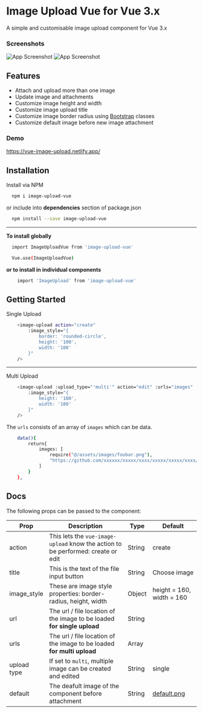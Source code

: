 # Image Upload Vue for Vue 3.x

A simple and customisable image upload component for Vue 3.x

### Screenshots

![App Screenshot](https://github.com/azeemade/vue-image-upload/blob/main/src/assets/single%20create.png?raw=true)
![App Screenshot](https://github.com/azeemade/vue-image-upload/blob/main/src/assets/multi%20edit.png?raw=true)

## Features

- Attach and upload more than one image
- Update image and attachments
- Customize image height and width
- Customize image upload title
- Customize image border radius using [Bootstrap](https://getbootstrap.com) classes
- Customize default image before new image attachment

### Demo

https://vue-image-upload.netlify.app/

## Installation

Install via NPM

```bash
  npm i image-upload-vue
```

or include into **dependencies** section of package.json

```bash
  npm install --save image-upload-vue
```

---

**To install globally**

```bash
  import ImageUploadVue from 'image-upload-vue'
```

```bash
  Vue.use(ImageUploadVue)
```

**or to install in individual components**

```bash
    import 'ImageUpload' from 'image-upload-vue'
```

## Getting Started

Single Upload

```bash
    <image-upload action="create"
        :image_style="{
            border: 'rounded-circle',
            height: '100',
            width: '100'
        }"
    />
```

---

Multi Upload

```bash
    <image-upload :upload_type="'multi'" action="edit" :urls="images"
        :image_style="{
            height: '100',
            width: '100'
        }"
    />
```

The `urls` consists of an array of `images` which can be data.

```bash
    data(){
        return{
            images: [
                require("@/assets/images/foobar.png"),
                "https://github.com/xxxxxx/xxxxx/xxxx/xxxxx/xxxxx/xxxx/foobar.png?raw=true"
            ]
        }
    },
```

## Docs

The following props can be passed to the component:

| Prop        | Description                                                                      | Type   | Default                                                                                               |
| ----------- | -------------------------------------------------------------------------------- | ------ | ----------------------------------------------------------------------------------------------------- |
| action      | This lets the `vue-image-upload` know the action to be performed: create or edit | String | create                                                                                                |
| title       | This is the text of the file input button                                        | String | Choose image                                                                                          |
| image_style | These are image style properties: border-radius, height, width                   | Object | height = 160, width = 160                                                                             |
| url         | The url / file location of the image to be loaded **for single upload**          | String |                                                                                                       |
| urls        | The url / file location of the image to be loaded **for multi upload**           | Array  |                                                                                                       |
| upload type | If set to `multi`, multiple image can be created and edited                      | String | single                                                                                                |
| default     | The deafult image of the component before attachment                             | String | [default.png](https://github.com/azeemade/image-upload-vue/blob/main/src/assets/default.png?raw=true) |
